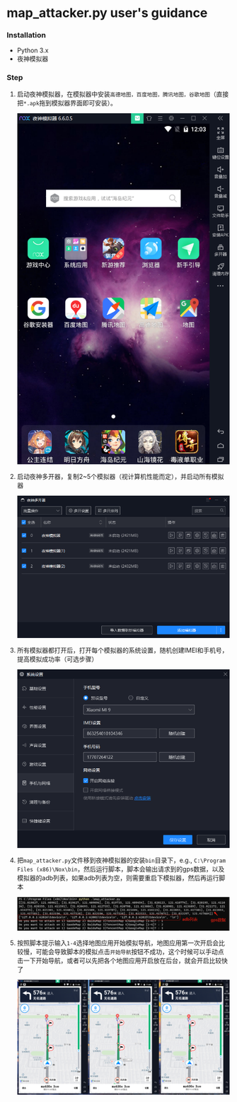 # map_attacker.py user's guidance

### Installation

- Python 3.x
- 夜神模拟器

### Step

1. 启动夜神模拟器，在模拟器中安装`高德地图，百度地图，腾讯地图，谷歌地图`（直接把`*.apk`拖到模拟器界面即可安装）。

   ![安装应用](./img/simulator.png)

2. 启动夜神多开器，复制2~5个模拟器（视计算机性能而定），并启动所有模拟器

   ![多开界面](./img/duokai.png)

3. 所有模拟器都打开后，打开每个模拟器的系统设置，随机创建IMEI和手机号，提高模拟成功率（可选步骤）

   ![手机设置](./img/phonesetting.png)

4. 把`map_attacker.py`文件移到夜神模拟器的安装`bin`目录下，e.g., `C:\Program Files (x86)\Nox\bin`，然后运行脚本，脚本会输出请求到的gps数据，以及模拟器的adb列表，如果adb列表为空，则需要重启下模拟器，然后再运行脚本

   ![脚本](./img/script.png)

5. 按照脚本提示输入`1-4`选择地图应用开始模拟导航，地图应用第一次开启会比较慢，可能会导致脚本的模拟点击`开始导航`按钮不成功，这个时候可以手动点击一下开始导航，或者可以先把各个地图应用开启放在后台，就会开启比较快了

   ![开始模拟](./img/startsimulation.png)